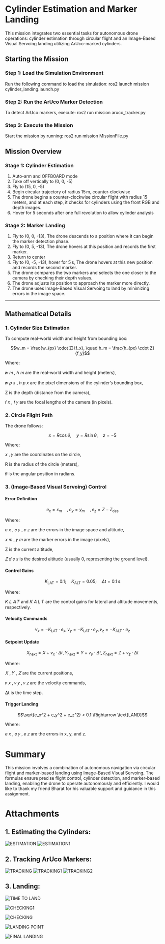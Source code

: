# Cylinder Estimation and Marker Landing
This mission integrates two essential tasks for autonomous drone operations: cylinder estimation through circular flight and an Image-Based Visual Servoing landing utilizing ArUco-marked cylinders.

## Starting the Mission
### Step 1: Load the Simulation Environment
Run the following command to load the simulation:
ros2 launch mission cylinder_landing.launch.py

### Step 2: Run the ArUco Marker Detection
To detect ArUco markers, execute:
ros2 run mission aruco_tracker.py

### Step 3: Execute the Mission
Start the mission by running:
ros2 run mission MissionFile.py

## Mission Overview

### Stage 1: Cylinder Estimation

1. Auto-arm and OFFBOARD mode
2. Take off vertically to (0, 0, -5)
3. Fly to (15, 0, -5)
4. Begin circular trajectory of radius 15 m, counter-clockwise
5. The drone begins a counter-clockwise circular flight with radius 15 meters, and at each step, it checks for cylinders using the front RGB and depth images.
6. Hover for 5 seconds after one full revolution to allow cylinder analysis
### Stage 2: Marker Landing 

1. Fly to (0, 0, -13), The drone descends to a position where it can begin the marker detection phase.
2. Fly to (0, 5, -13), The drone hovers at this position and records the first marker.
3. Return to center
4. Fly to (0, -5, -13), hover for 5 s, The drone hovers at this new position and records the second marker.
5. The drone compares the two markers and selects the one closer to the camera by checking their depth values.
6. The drone adjusts its position to approach the marker more directly.
7. The drone uses Image-Based Visual Servoing to land by minimizing errors in the image space.

---
## Mathematical Details

### 1. Cylinder Size Estimation

To compute real-world width and height from bounding box:

```math
w_m = \frac{w_{px} \cdot Z}{f_x}, \quad
h_m = \frac{h_{px} \cdot Z}{f_y}
```
Where:

𝑤
𝑚
,
ℎ
𝑚 are the real-world width and height (meters),

𝑤
𝑝
𝑥
,
ℎ
𝑝
𝑥 are the pixel dimensions of the cylinder’s bounding box,


Z is the depth (distance from the camera),

𝑓
𝑥
,
𝑓
𝑦 are the focal lengths of the camera (in pixels).


### 2. Circle Flight Path

The drone follows:

```math
x = R \cos\theta, \quad y = R \sin\theta, \quad z = -5
```

Where:

𝑥
,
𝑦
are the coordinates on the circle,


R is the radius of the circle (meters),

𝜃 is the angular position in radians.


### 3. (Image-Based Visual Servoing) Control

#### Error Definition

```math
e_x = x_m \quad,
e_y = y_m \quad,
e_z = Z - Z_{\text{des}}
```
Where:

𝑒
𝑥
,
𝑒
𝑦
,
𝑒
𝑧 are the errors in the image space and altitude,

𝑥
𝑚
,
𝑦
𝑚 are the marker errors in the image (pixels),

Z is the current altitude,

𝑍
𝑑
𝑒
𝑠 is the desired altitude (usually 0, representing the ground level).

#### Control Gains

```math
K_{\text{LAT}} = 0.1; \quad K_{\text{ALT}} = 0.05; \quad \Delta t = 0.1\; \text{s}
```
Where:

𝐾
𝐿
𝐴
𝑇
  and 
𝐾
𝐴
𝐿
𝑇 are the control gains for lateral and altitude movements, respectively.

#### Velocity Commands

```math
v_x = -K_{\text{LAT}} \cdot e_x,
v_y = -K_{\text{LAT}} \cdot e_y,
v_z = -K_{\text{ALT}} \cdot e_z
```

#### Setpoint Update

```math
X_{\text{next}} = X + v_x \cdot \Delta t,
Y_{\text{next}} = Y + v_y \cdot \Delta t,
Z_{\text{next}} = Z + v_z \cdot \Delta t
```
Where:

𝑋
,
𝑌
,
𝑍 are the current positions,

𝑣
𝑥
,
𝑣
𝑦
,
𝑣
𝑧 are the velocity commands,

Δt is the time step.
#### Trigger Landing

```math
\sqrt{e_x^2 + e_y^2 + e_z^2} < 0.1 \Rightarrow \text{LAND}
```
Where:

𝑒
𝑥
,
𝑒
𝑦
,
𝑒
𝑧 are the errors in x, y, and z.

# Summary
This mission involves a combination of autonomous navigation via circular flight and marker-based landing using Image-Based Visual Servoing. The formulas ensure precise flight control, cylinder detection, and marker-based landing, enabling the drone to operate autonomously and efficiently. I would like to thank my friend Bharat for his valuable support and guidance in this assignment.

# Attachments
## 1. Estimating the Cylinders:
![ESTIMATION](https://github.com/user-attachments/assets/792eae45-a9cb-4a10-a8f9-4801534c6800)
![ESTIMATION1](https://github.com/user-attachments/assets/ae678afe-e3bc-422f-a0be-043c7a566f5c)


## 2. Tracking ArUco Markers:
![TRACKING](https://github.com/user-attachments/assets/f587558f-0997-4d3b-8e8a-b34e9055bdc1)
![TRACKING1](https://github.com/user-attachments/assets/ea80a989-6694-48cc-82df-7aa764f0216f)
![TRACKING2](https://github.com/user-attachments/assets/4bab239b-d071-4437-b919-12b9b55f3acf)


## 3. Landing:
![TIME TO LAND](https://github.com/user-attachments/assets/8814a733-433d-46bc-8089-731776d542d5)

![CHECKING1](https://github.com/user-attachments/assets/7d9d1ca3-6bb7-4173-b4bb-2e104f8b7c7c)

![CHECKING](https://github.com/user-attachments/assets/0a4dda2a-dcd5-4eae-a4fa-b01e49976a5e)

![LANDING POINT](https://github.com/user-attachments/assets/8c328b20-49ff-4f7f-a642-e1304386bd76)

![FINAL LANDING](https://github.com/user-attachments/assets/6aba6139-187f-4053-8c07-0921a6173a22)


